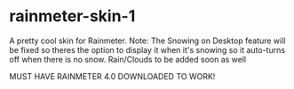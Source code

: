 # rainmeter-skin-1

A pretty cool skin for Rainmeter.
Note: The Snowing on Desktop feature will be fixed so theres the option to display it when it's snowing so it auto-turns off when there is no snow. Rain/Clouds to be added soon as well

MUST HAVE RAINMETER 4.0 DOWNLOADED TO WORK!
